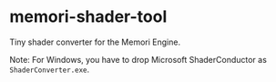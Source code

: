 # memori-shader-tool
Tiny shader converter for the Memori Engine.

Note: For Windows, you have to drop Microsoft ShaderConductor as <code>ShaderConverter.exe</code>.